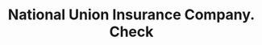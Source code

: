 ---
doi: 10.7916/D8BV8TKB
date_other: '1913'
date_other_textual: '1913'
form: printed ephemera
genre:
- Checks (bank checks)
name:
- National Union Insurance Company
object_in_context_url: https://biggert.cul.columbia.edu/items/view/ave_biggert_00102
subject_hierarchical_geographic:
- Washington, District of Columbia, United States
subject_name:
- National Union Insurance Company
title: National Union Insurance Company. Check
sort_title: National Union Insurance Company. Check
call_number: ave_biggert_00102
coordinates:
- 38.90472222222222,-77.01638888888888
pid: ave_biggert_00102
identifiers: ave_biggert_00102
permalink: /biggert/ave_biggert_00102/
layout: iiif-image-page
---